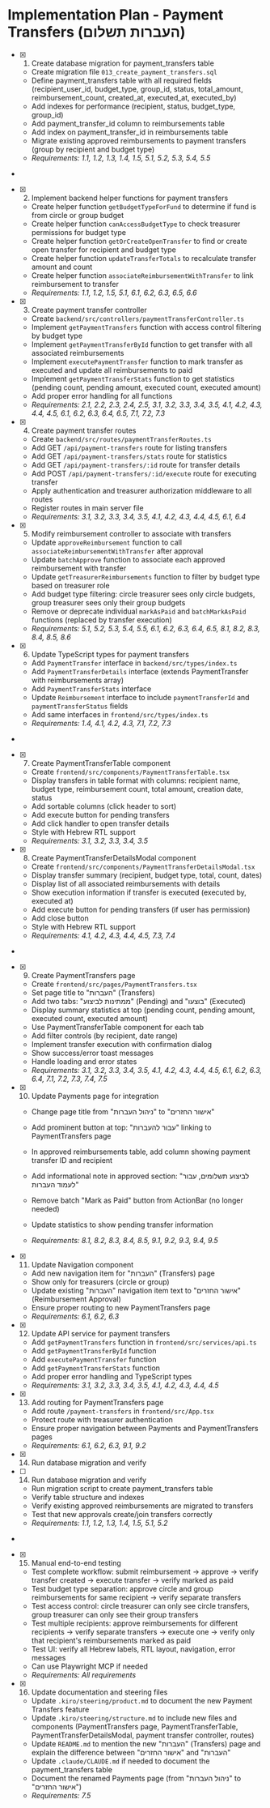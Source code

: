 # Implementation Plan - Payment Transfers (העברות תשלום)

- [x] 1. Create database migration for payment_transfers table





  - Create migration file `013_create_payment_transfers.sql`
  - Define payment_transfers table with all required fields (recipient_user_id, budget_type, group_id, status, total_amount, reimbursement_count, created_at, executed_at, executed_by)
  - Add indexes for performance (recipient, status, budget_type, group_id)
  - Add payment_transfer_id column to reimbursements table
  - Add index on payment_transfer_id in reimbursements table
  - Migrate existing approved reimbursements to payment transfers (group by recipient and budget type)
  - _Requirements: 1.1, 1.2, 1.3, 1.4, 1.5, 5.1, 5.2, 5.3, 5.4, 5.5_
-

- [x] 2. Implement backend helper functions for payment transfers




  - Create helper function `getBudgetTypeForFund` to determine if fund is from circle or group budget
  - Create helper function `canAccessBudgetType` to check treasurer permissions for budget type
  - Create helper function `getOrCreateOpenTransfer` to find or create open transfer for recipient and budget type
  - Create helper function `updateTransferTotals` to recalculate transfer amount and count
  - Create helper function `associateReimbursementWithTransfer` to link reimbursement to transfer
  - _Requirements: 1.1, 1.2, 1.5, 5.1, 6.1, 6.2, 6.3, 6.5, 6.6_

- [x] 3. Create payment transfer controller





  - Create `backend/src/controllers/paymentTransferController.ts`
  - Implement `getPaymentTransfers` function with access control filtering by budget type
  - Implement `getPaymentTransferById` function to get transfer with all associated reimbursements
  - Implement `executePaymentTransfer` function to mark transfer as executed and update all reimbursements to paid
  - Implement `getPaymentTransferStats` function to get statistics (pending count, pending amount, executed count, executed amount)
  - Add proper error handling for all functions
  - _Requirements: 2.1, 2.2, 2.3, 2.4, 2.5, 3.1, 3.2, 3.3, 3.4, 3.5, 4.1, 4.2, 4.3, 4.4, 4.5, 6.1, 6.2, 6.3, 6.4, 6.5, 7.1, 7.2, 7.3_

- [x] 4. Create payment transfer routes




  - Create `backend/src/routes/paymentTransferRoutes.ts`
  - Add GET `/api/payment-transfers` route for listing transfers
  - Add GET `/api/payment-transfers/stats` route for statistics
  - Add GET `/api/payment-transfers/:id` route for transfer details
  - Add POST `/api/payment-transfers/:id/execute` route for executing transfer
  - Apply authentication and treasurer authorization middleware to all routes
  - Register routes in main server file
  - _Requirements: 3.1, 3.2, 3.3, 3.4, 3.5, 4.1, 4.2, 4.3, 4.4, 4.5, 6.1, 6.4_

- [x] 5. Modify reimbursement controller to associate with transfers




  - Update `approveReimbursement` function to call `associateReimbursementWithTransfer` after approval
  - Update `batchApprove` function to associate each approved reimbursement with transfer
  - Update `getTreasurerReimbursements` function to filter by budget type based on treasurer role
  - Add budget type filtering: circle treasurer sees only circle budgets, group treasurer sees only their group budgets
  - Remove or deprecate individual `markAsPaid` and `batchMarkAsPaid` functions (replaced by transfer execution)
  - _Requirements: 5.1, 5.2, 5.3, 5.4, 5.5, 6.1, 6.2, 6.3, 6.4, 6.5, 8.1, 8.2, 8.3, 8.4, 8.5, 8.6_

- [x] 6. Update TypeScript types for payment transfers




  - Add `PaymentTransfer` interface in `backend/src/types/index.ts`
  - Add `PaymentTransferDetails` interface (extends PaymentTransfer with reimbursements array)
  - Add `PaymentTransferStats` interface
  - Update `Reimbursement` interface to include `paymentTransferId` and `paymentTransferStatus` fields
  - Add same interfaces in `frontend/src/types/index.ts`
  - _Requirements: 1.4, 4.1, 4.2, 4.3, 7.1, 7.2, 7.3_

-

- [x] 7. Create PaymentTransferTable component



  - Create `frontend/src/components/PaymentTransferTable.tsx`
  - Display transfers in table format with columns: recipient name, budget type, reimbursement count, total amount, creation date, status
  - Add sortable columns (click header to sort)
  - Add execute button for pending transfers
  - Add click handler to open transfer details
  - Style with Hebrew RTL support
  - _Requirements: 3.1, 3.2, 3.3, 3.4, 3.5_

- [x] 8. Create PaymentTransferDetailsModal component




  - Create `frontend/src/components/PaymentTransferDetailsModal.tsx`
  - Display transfer summary (recipient, budget type, total, count, dates)
  - Display list of all associated reimbursements with details
  - Show execution information if transfer is executed (executed by, executed at)
  - Add execute button for pending transfers (if user has permission)
  - Add close button
  - Style with Hebrew RTL support
  - _Requirements: 4.1, 4.2, 4.3, 4.4, 4.5, 7.3, 7.4_
-

- [x] 9. Create PaymentTransfers page




  - Create `frontend/src/pages/PaymentTransfers.tsx`
  - Set page title to "העברות" (Transfers)
  - Add two tabs: "ממתינות לביצוע" (Pending) and "בוצעו" (Executed)
  - Display summary statistics at top (pending count, pending amount, executed count, executed amount)
  - Use PaymentTransferTable component for each tab
  - Add filter controls (by recipient, date range)
  - Implement transfer execution with confirmation dialog
  - Show success/error toast messages
  - Handle loading and error states
  - _Requirements: 3.1, 3.2, 3.3, 3.4, 3.5, 4.1, 4.2, 4.3, 4.4, 4.5, 6.1, 6.2, 6.3, 6.4, 7.1, 7.2, 7.3, 7.4, 7.5_




- [X] 10. Update Payments page for integration



  - Change page title from "ניהול העברות" to "אישור החזרים"
  - Add prominent button at top: "עבור להעברות" linking to PaymentTransfers page
  - In approved reimbursements table, add column showing payment transfer ID and recipient
  - Add informational note in approved section: "לביצוע תשלומים, עבור לעמוד העברות"

  - Remove batch "Mark as Paid" button from ActionBar (no longer needed)
  - Update statistics to show pending transfer information
  - _Requirements: 8.1, 8.2, 8.3, 8.4, 8.5, 9.1, 9.2, 9.3, 9.4, 9.5_

- [x] 11. Update Navigation component




  - Add new navigation item for "העברות" (Transfers) page
  - Show only for treasurers (circle or group)
  - Update existing "העברות" navigation item text to "אישור החזרים" (Reimbursement Approval)
  - Ensure proper routing to new PaymentTransfers page
  - _Requirements: 6.1, 6.2, 6.3_


- [x] 12. Update API service for payment transfers




  - Add `getPaymentTransfers` function in `frontend/src/services/api.ts`
  - Add `getPaymentTransferById` function
  - Add `executePaymentTransfer` function
  - Add `getPaymentTransferStats` function
  - Add proper error handling and TypeScript types
  - _Requirements: 3.1, 3.2, 3.3, 3.4, 3.5, 4.1, 4.2, 4.3, 4.4, 4.5_

- [x] 13. Add routing for PaymentTransfers page





  - Add route `/payment-transfers` in `frontend/src/App.tsx`
  - Protect route with treasurer authentication
  - Ensure proper navigation between Payments and PaymentTransfers pages
  - _Requirements: 6.1, 6.2, 6.3, 9.1, 9.2_
- [x] 14. Run database migration and verify






- [ ] 14. Run database migration and verify

  - Run migration script to create payment_transfers table
  - Verify table structure and indexes
  - Verify existing approved reimbursements are migrated to transfers
  - Test that new approvals create/join transfers correctly
  - _Requirements: 1.1, 1.2, 1.3, 1.4, 1.5, 5.1, 5.2_
-

- [x] 15. Manual end-to-end testing




  - Test complete workflow: submit reimbursement → approve → verify transfer created → execute transfer → verify marked as paid
  - Test budget type separation: approve circle and group reimbursements for same recipient → verify separate transfers
  - Test access control: circle treasurer can only see circle transfers, group treasurer can only see their group transfers
  - Test multiple recipients: approve reimbursements for different recipients → verify separate transfers → execute one → verify only that recipient's reimbursements marked as paid
  - Test UI: verify all Hebrew labels, RTL layout, navigation, error messages
  - Can use Playwright MCP if needed
  - _Requirements: All requirements_

- [x] 16. Update documentation and steering files






  - Update `.kiro/steering/product.md` to document the new Payment Transfers feature
  - Update `.kiro/steering/structure.md` to include new files and components (PaymentTransfers page, PaymentTransferTable, PaymentTransferDetailsModal, payment transfer controller, routes)
  - Update `README.md` to mention the new "העברות" (Transfers) page and explain the difference between "אישור החזרים" and "העברות"
  - Update `.claude/CLAUDE.md` if needed to document the payment_transfers table
  - Document the renamed Payments page (from "ניהול העברות" to "אישור החזרים")
  - _Requirements: 7.5_

